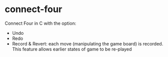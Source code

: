 # connect-four
Connect Four in C with the option:
- Undo
- Redo
- Record & Revert: each move (manipulating the game board) is recorded. This feature allows earlier states of game to be re-played
